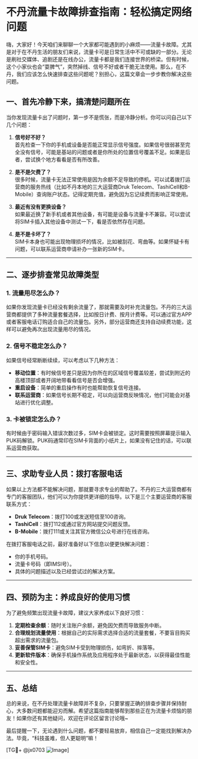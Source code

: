 # 不丹流量卡故障排查指南：轻松搞定网络问题

嗨，大家好！今天咱们来聊聊一个大家都可能遇到的小麻烦——流量卡故障。尤其是对于在不丹生活的朋友们来说，流量卡可是日常生活中不可或缺的一部分。无论是刷社交媒体、追剧还是在线办公，流量卡都是我们连接世界的桥梁。但有时候，这个小家伙也会“耍脾气”，突然掉线、信号不好或者干脆无法使用。那么，在不丹，我们应该怎么快速排查这些问题呢？别担心，这篇文章会一步步教你解决这些问题。

## 一、首先冷静下来，搞清楚问题所在

当你发现流量卡出了问题时，第一步不是慌张，而是冷静分析。你可以问自己以下几个问题：

1. **信号好不好？**  
   首先检查一下你的手机或设备是否能正常显示信号强度。如果信号很弱甚至完全没有信号，可能是基站的问题或者是你所处的位置信号覆盖不足。如果是后者，尝试换个地方看看是否有所改善。

2. **是不是欠费了？**  
   很多时候，流量卡无法正常使用是因为余额不足导致的停机。可以试着拨打运营商的服务热线（比如不丹本地的三大运营商Druk Telecom、TashiCell和B-Mobile）查询账户状态。记得定期充值，避免因为忘记续费而影响正常使用。

3. **最近有没有更换设备？**  
   如果最近换了新手机或者其他设备，有可能是设备与流量卡不兼容。可以尝试将SIM卡插入其他设备中测试一下，看是否依然存在问题。

4. **是不是卡坏了？**  
   SIM卡本身也可能出现物理损坏的情况，比如被刮花、弯曲等。如果怀疑卡有问题，可以联系运营商申请补办一张新的SIM卡。

---

## 二、逐步排查常见故障类型

### 1. 流量用尽怎么办？
如果你发现流量卡已经没有剩余流量了，那就需要及时补充流量包。不丹的三大运营商都提供了多种流量套餐选择，比如按日计费、按月计费等。可以通过官方APP或者客服电话订购适合自己的流量包。另外，部分运营商还支持自动续费功能，这样可以避免再次出现流量用尽的情况。

### 2. 信号不稳定怎么办？
如果信号经常断断续续，可以考虑以下几种方法：
- **移动位置**：有时候信号差只是因为你所在的区域信号覆盖较差，尝试到附近的高楼顶部或者开阔地带看看信号是否会增强。
- **重启设备**：简单的重启操作有时也能帮助恢复信号连接。
- **联系运营商**：如果信号长期不稳定，可以向运营商反映情况，他们可能会对基站进行优化调整。

### 3. 卡被锁定怎么办？
有时候由于密码输入错误次数过多，SIM卡会被锁定。这时需要按照屏幕提示输入PUK码解锁。PUK码通常印在SIM卡背面的小纸片上，如果没有记住的话，可以联系运营商获取。

---

## 三、求助专业人员：拨打客服电话

如果以上方法都不能解决问题，那就要寻求专业的帮助了。不丹的三大运营商都有专门的客服团队，他们可以为你提供更详细的指导。以下是三个主要运营商的客服联系方式：

- **Druk Telecom**：拨打100或发送短信至100咨询。
- **TashiCell**：拨打112或通过官方网站提交问题反馈。
- **B-Mobile**：拨打111或关注其官方微信公众号进行在线咨询。

在拨打客服电话之前，最好准备好以下信息以便更快解决问题：
- 你的手机号码。
- 流量卡号码（即IMSI号）。
- 具体的问题描述以及已经尝试过的解决方案。

---

## 四、预防为主：养成良好的使用习惯

为了避免频繁出现流量卡故障，建议大家养成以下良好习惯：
1. **定期检查余额**：随时关注账户余额，避免因欠费而导致服务中断。
2. **合理规划流量使用**：根据自己的实际需求选择合适的流量套餐，不要盲目购买超出需求的流量包。
3. **妥善保管SIM卡**：避免SIM卡受到物理损伤，如弯折、摔落等。
4. **更新软件版本**：确保手机操作系统及应用程序处于最新状态，以获得最佳性能和安全性。

---

## 五、总结

总的来说，在不丹处理流量卡故障并不复杂，只要掌握正确的排查步骤并保持耐心，大多数问题都能迎刃而解。希望这篇指南能够帮到那些正在为流量卡烦恼的朋友！如果你还有其他疑问，欢迎在评论区留言讨论哦~

最后提醒一下，无论遇到什么问题，都不要轻易放弃，相信自己一定能找到解决办法。毕竟，“科技虽难，但人更聪明”嘛！

[TG💪+ @jx0703 ![Image](https://github.com/user-attachments/assets/dbca1d08-cadb-493c-b0ec-ad6f7a83f270)]